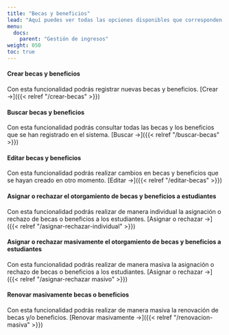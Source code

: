 ```yaml
---
title: "Becas y beneficios"
lead: "Aquí puedes ver todas las opciones disponibles que corresponden a becas y beneficios"
menu:
  docs:
    parent: "Gestión de ingresos"
weight: 050
toc: true
---
```


#### Crear becas y beneficios

Con esta funcionalidad podrás registrar nuevas becas y beneficios. [Crear →]({{< relref "/crear-becas" >}})

#### Buscar becas y beneficios

Con esta funcionalidad podrás consultar todas las becas y los beneficios que se han registrado en el sistema. [Buscar →]({{< relref "/buscar-becas" >}})

#### Editar becas y beneficios

Con esta funcionalidad podrás realizar cambios en becas y beneficios que se hayan creado en otro momento. [Editar →]({{< relref "/editar-becas" >}})

#### Asignar o rechazar el otorgamiento de becas y beneficios a estudiantes

Con esta funcionalidad podrás realizar de manera individual la asignación o rechazo de becas o beneficios a los estudiantes. [Asignar o rechazar →]({{< relref "/asignar-rechazar-individual" >}})

#### Asignar o rechazar masivamente el otorgamiento de becas y beneficios a estudiantes

Con esta funcionalidad podrás realizar de manera masiva la asignación o rechazo de becas o beneficios a los estudiantes. [Asignar o rechazar →]({{< relref "/asignar-rechazar masivo" >}})

#### Renovar masivamente becas o beneficios

Con esta funcionalidad podrás realizar de manera masiva la renovación de becas y/o beneficios. [Renovar masivamente →]({{< relref "/renovacion-masiva" >}})
